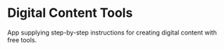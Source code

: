 # Digital Content Tools

App supplying step-by-step instructions for creating digital content with free tools.
